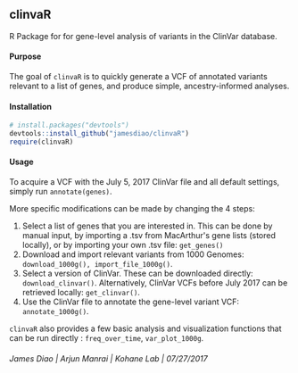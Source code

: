 ## clinvaR
R Package for for gene-level analysis of variants in the ClinVar database. 

#### Purpose
The goal of `clinvaR` is to quickly generate a VCF of annotated variants relevant to a list of genes, and produce simple, ancestry-informed analyses. 

#### Installation
``` r
# install.packages("devtools")
devtools::install_github("jamesdiao/clinvaR")
require(clinvaR)
```

#### Usage
To acquire a VCF with the July 5, 2017 ClinVar file and all default settings, simply run `annotate(genes)`.  

More specific modifications can be made by changing the 4 steps:

1.  Select a list of genes that you are interested in. This can be done by manual input, by importing a .tsv from MacArthur's gene lists (stored locally), or by importing your own .tsv file: `get_genes()`
2.  Download and import relevant variants from 1000 Genomes: `download_1000g(), import_file_1000g()`. 
3.  Select a version of ClinVar. These can be downloaded directly: `download_clinvar()`. Alternatively, ClinVar VCFs before July 2017 can be retrieved locally: `get_clinvar()`.
4.  Use the ClinVar file to annotate the gene-level variant VCF: `annotate_1000g()`.


`clinvaR` also provides a few basic analysis and visualization functions that can be run directly : `freq_over_time`, `var_plot_1000g`. 

###### James Diao | Arjun Manrai | Kohane Lab | 07/27/2017